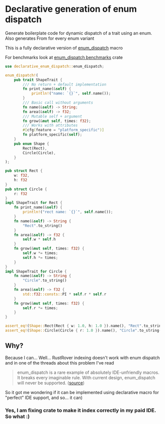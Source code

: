 # Declarative generation of enum dispatch


Generate boilerplate code for dynamic dispatch of a trait using an enum.
Also generates From for every enum variant

This is a fully declarative version of [enum_dispatch](https://docs.rs/enum_dispatch) macro

For benchmarks look at [enum_dispatch benchmarks](https://docs.rs/enum_dispatch/latest/enum_dispatch/#performance) crate
```rust
use declarative_enum_dispatch::enum_dispatch;

enum_dispatch!(
    pub trait ShapeTrait {
        /// No return + default implementation
        fn print_name(&self) {
            println!("name: `{}`", self.name());
        }
        /// Basic call without arguments
        fn name(&self) -> String;
        fn area(&self) -> f32;
        /// Mutable self + argument
        fn grow(&mut self, times: f32);
        /// Works with attributes
        #[cfg(feature = "platform_specific")]
        fn platform_specific(self);
    }
    pub enum Shape {
        Rect(Rect),
        Circle(Circle),
    }
);

pub struct Rect {
    w: f32,
    h: f32
}
pub struct Circle {
    r: f32
}
impl ShapeTrait for Rect {
    fn print_name(&self) {
        println!("rect name: `{}`", self.name());
    }
    fn name(&self) -> String {
        "Rect".to_string()
    }
    fn area(&self) -> f32 {
        self.w * self.h
    }
    fn grow(&mut self, times: f32) {
        self.w *= times;
        self.h *= times;
    }
}
impl ShapeTrait for Circle {
    fn name(&self) -> String {
        "Circle".to_string()
    }
    fn area(&self) -> f32 {
        std::f32::consts::PI * self.r * self.r
    }
    fn grow(&mut self, times: f32) {
        self.r *= times;
    }
}

assert_eq!(Shape::Rect(Rect { w: 1.0, h: 1.0 }).name(), "Rect".to_string());
assert_eq!(Shape::Circle(Circle { r: 1.0 }).name(), "Circle".to_string());
```

## Why?
Because I can... Well... RustRover indexing doesn't work with enum dispatch and in one of the threads about this problem I've read 

> enum_dispatch is a rare example of absolutely IDE-unfriendly macros. It breaks every imaginable rule.
> With current design, enum_dispatch will never be supported. ([source](https://github.com/intellij-rust/intellij-rust/issues/8813#issuecomment-1118761880))

So it got me wondering if it can be implemented using declarative macro for "perfect" IDE support, and so... it can)
### Yes, I am fixing crate to make it index correctly in my paid IDE. So what :)